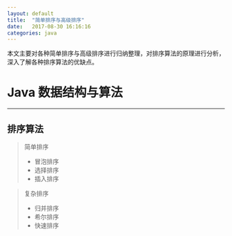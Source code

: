 ```yaml
---
layout: default
title:  "简单排序与高级排序"
date:   2017-08-30 16:16:16
categories: java
---
```

本文主要对各种简单排序与高级排序进行归纳整理，对排序算法的原理进行分析，深入了解各种排序算法的优缺点。
<!--more-->
# Java 数据结构与算法
---
## 排序算法
> 简单排序
> * 冒泡排序
> * 选择排序
> * 插入排序  

> 复杂排序
> * 归并排序
> * 希尔排序
> * 快速排序
